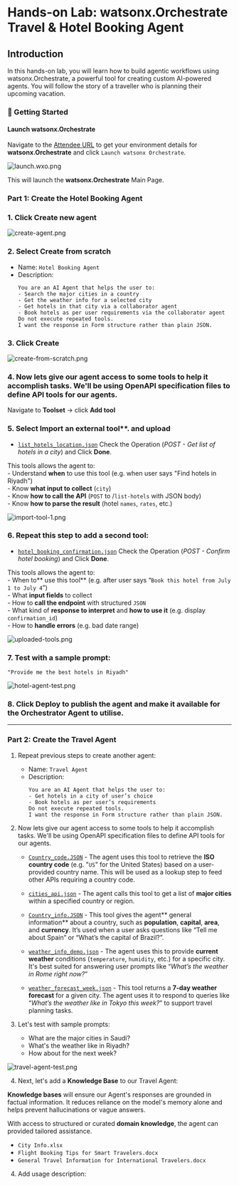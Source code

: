 # Hands-on Lab: watsonx.Orchestrate Travel & Hotel Booking Agent

## Introduction

In this hands-on lab, you will learn how to build agentic workflows using watsonx.Orchestrate, a powerful tool for creating custom AI-powered agents. You will follow the story of a traveller who is planning their upcoming vacation.

###  📌 Getting Started

#### Launch **watsonx.Orchestrate**

Navigate to the [Attendee URL](https://techzone.ibm.com/my/workshops/student/681a3aba796fbe5a44f84c30) to get your environment details for **watsonx.Orchestrate** and click `Launch watsonx Orchestrate`.

![launch.wxo.png](./images/launch.wxo.png)

This will launch the **watsonx.Orchestrate** Main Page.

### Part 1: Create the Hotel Booking Agent

### 1. Click **Create new agent**

![create-agent.png](./images/create-agent.png)

### 2. Select **Create from scratch**  
   - Name: `Hotel Booking Agent`  
   - Description:
     ```
     You are an AI Agent that helps the user to:
     - Search the major cities in a country
     - Get the weather info for a selected city
     - Get hotels in that city via a collaborator agent
     - Book hotels as per user requirements via the collaborator agent
     Do not execute repeated tools.
     I want the response in Form structure rather than plain JSON.
     ```

### 3. Click **Create**

![create-from-scratch.png](./images/create-from-scratch.png)

### 4. Now lets give our agent access to some tools to help it accomplish tasks. We'll be using OpenAPI specification files to define API tools for our agents.

Navigate to **Toolset** → click **Add tool**

### 5. Select **Import an external too**l**. and upload

   - [`list_hotels_location.json`](./hotel-booking-agent/list_hotels_location.json)
   Check the Operation (*POST - Get list of hotels in a city*) and Click **Done**.

   This tools allows the agent to: \
    - Understand **when** to use this tool (e.g. when user says "Find hotels in Riyadh") \
    - Know **what input to collect** (`city`) \
    - Know **how to call the API** (`POST` to /`list-hotels` with JSON body) \
    - Know **how to parse the result** (hotel `names`, `rates`, etc.)

![import-tool-1.png](./images/import-tool-1.png)

### 6. Repeat this step to add a second tool:  
   - [`hotel_booking_confirmation.json`](./hotel-booking-agent/hotel_booking_confirmation.json)
   Check the Operation (*POST - Confirm hotel booking*) and Click **Done**.

   This tools allows the agent to: \
    - When to** use this tool** (e.g. after user says “`Book this hotel from July 1 to July 4`”) \
    - What **input fields** to collect \
    - How to **call the endpoint** with structured `JSON` \
    - What kind of **response to interpret** and **how to use it** (e.g. display `confirmation_id`) \
    - How to **handle errors** (e.g. bad date range)

![uploaded-tools.png](./images/uploaded-tools.png)

### 7. Test with a sample prompt:  
   `"Provide me the best hotels in Riyadh"`

![hotel-agent-test.png](./images/hotel-agent-test.png)

### 8. Click **Deploy** to publish the agent and make it available for the Orchestrator Agent to utilise.

---
### Part 2: Create the Travel Agent

1. Repeat previous steps to create another agent:  
   - Name: `Travel Agent`
   - Description:
     ```
     You are an AI Agent that helps the user to:
     - Get hotels in a city of user’s choice
     - Book hotels as per user’s requirements
     Do not execute repeated tools.
     I want the response in Form structure rather than plain JSON.
     ```

2. Now lets give our agent access to some tools to help it accomplish tasks. We'll be using OpenAPI specification files to define API tools for our agents.
   - [`Country_code.JSON`](./travel-agent/country_code.json) - The agent uses this tool to retrieve the **ISO country code** (e.g. "`US`" for the United States) based on a user-provided country name. This will be used as a lookup step to feed other APIs requiring a country code.

   - [`cities_api.json`](./travel-agent/cities_api.json) - The agent calls this tool to get a list of **major cities** within a specified country or region.

   - [`Country_info.JSON`](./travel-agent/Country_info.JSON) - This tool gives the agent** general information** about a country, such as **population**, **capital**, **area**, and **currency**. It’s used when a user asks questions like “Tell me about Spain” or “What’s the capital of Brazil?”.

   - [`weather_info_demo.json`](./travel-agent/weather_info_demo.json) - The agent uses this to provide **current weather** conditions (`temperature`, `humidity`, etc.) for a specific city. It's best suited for answering user prompts like “*What’s the weather in Rome right now?*”

   - [`weather_forecast_week.json`](./travel-agent/weather_forecast_week.json) - This tool returns a **7-day weather forecast** for a given city. The agent uses it to respond to queries like “*What’s the weather like in Tokyo this week?*” to support travel planning tasks.

3. Let's test with sample prompts:
   - What are the major cities in Saudi?
   - What's the weather like in Riyadh?
   - How about for the next week?

![travel-agent-test.png](./images/travel-agent-test.png)

4. Next, let's add a **Knowledge Base** to our Travel Agent:

**Knowledge bases** will ensure our Agent's responses are grounded in factual information. It reduces reliance on the model's memory alone and helps prevent hallucinations or vague answers. 

With access to structured or curated **domain knowledge**, the agent can provided tailored assistance.

   - `City Info.xlsx`
   - `Flight Booking Tips for Smart Travelers.docx`
   - `General Travel Information for International Travelers.docx`

4. Add usage description:
